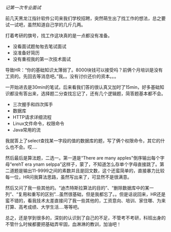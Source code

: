 
*记第一次专业面试*<!--more-->

前几天黑龙江指针软件公司来我们学校招聘，突然萌生出了找工作的想法，总之要试一试吧，虽然知道自己学的几斤几两。

打着考研的旗号，找工作这块真的是一点都没有准备。

- 没看面试题匆匆去笔试面试
- 没准备好简历
- 没有重视我的第一次技术面试

导致HR：“你的基础知识太薄弱了。8000块钱可以接受吗？前俩个月培训是没有工资的。先回去等消息吧。”我。。没有讨价还价的资本。。。

一开始进去是30min的笔试，后来看我们答的很认真又加时了15min，好多基础知识都没有答出来，选择题二分查找忘记了，还有几个逻辑题，简答题基本都不会。

- 三次握手和四次挥手
- 数据库
- HTTP请求详细流程
- Linux文件命令，权限命令
- Java常用的流

我就答上了select查找某一字段的值的数据库的题，写了俩个权限命令，其它的什么也不会。哎....

然后最后是算法题，二选一。第一道是“There are many apples"倒序输出每个字母“erehT era ynam selppa”这样子，蒙了，不知道怎么存单个字母直接跳了。第二道题是输出11-9999之间的素数并且是回文数，这个还蛮简单的，直接暴力比较每一位，HR问我算法思路，虽然写出来了，可显然不是很满意。

然后又问了我一些其他的。“迪杰特斯拉算法的目的”、“删除数据库中的某一列”、“复用和重写的区别”...虽然很基础，但是我都忘了。。但是话说回来，HR还是蛮不错的，看我技术太差直接问了我一些其他的，工资意向、培训、家住哪、为来打算、高考成绩、大学生活....等等吧。

总之，还是学到很多的，深刻的认识到了自己的不足，不管考不考研，科班出身的不管什么时候都要把基础弄牢固，血淋淋的教训，加油吧！